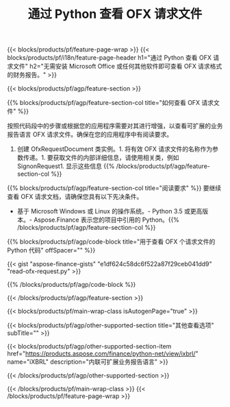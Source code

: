 ﻿---
title: 通过 Python 查看 OFX 请求文件
description: OFX 请求文件查看的示例代码。使用 API 示例代码查看基于 Python 的应用程序中的批处理 OFX 请求文件。 
url: /zh/python-net/view/ofx-request/
family: finance
platformtag: python
feature: view
informat: OFX request
outformat: 
otherformats: 
---
{{< blocks/products/pf/feature-page-wrap >}}
{{< blocks/products/pf/i18n/feature-page-header h1="通过 Python 查看 OFX 请求文件" h2="无需安装 Microsoft Office 或任何其他软件即可查看 OFX 请求格式的财务报告。" >}}

{{< blocks/products/pf/agp/feature-section >}}

{{% blocks/products/pf/agp/feature-section-col title="如何查看 OFX 请求文件" %}}

按照代码段中的步骤或根据您的应用程序需要对其进行增强，以查看可扩展的业务报告语言 OFX 请求文件。确保在您的应用程序中有阅读要求。

1. 创建 OfxRequestDocument 类实例。1. 将有效 OFX 请求文件的名称作为参数传递。1. 要获取文件的内部详细信息，请使用相关类，例如 SignonRequest1. 显示这些信息
{{% /blocks/products/pf/agp/feature-section-col %}}

{{% blocks/products/pf/agp/feature-section-col title="阅读要求" %}}
要继续查看 OFX 请求文档，请确保您具有以下先决条件。 
- 基于 Microsoft Windows 或 Linux 的操作系统。- Python 3.5 或更高版本。- Aspose.Finance 表示您的项目中引用的 Python。{{% /blocks/products/pf/agp/feature-section-col %}}

{{% blocks/products/pf/agp/code-block title="用于查看 OFX 个请求文件的 Python 代码" offSpacer="" %}}

{{< gist "aspose-finance-gists" "e1df624c58dc6f522a87f29ceb041dd9" "read-ofx-request.py" >}}

{{% /blocks/products/pf/agp/code-block %}}

{{< /blocks/products/pf/agp/feature-section >}}

{{< blocks/products/pf/main-wrap-class isAutogenPage="true" >}}

{{< blocks/products/pf/agp/other-supported-section title="其他查看选项" subTitle="" >}}

{{< blocks/products/pf/agp/other-supported-section-item href="https://products.aspose.com/finance/python-net/view/ixbrl/" name="iXBRL" description="内联可扩展业务报告语言" >}}

{{< /blocks/products/pf/agp/other-supported-section >}}

{{< /blocks/products/pf/main-wrap-class >}}
{{< /blocks/products/pf/feature-page-wrap >}}